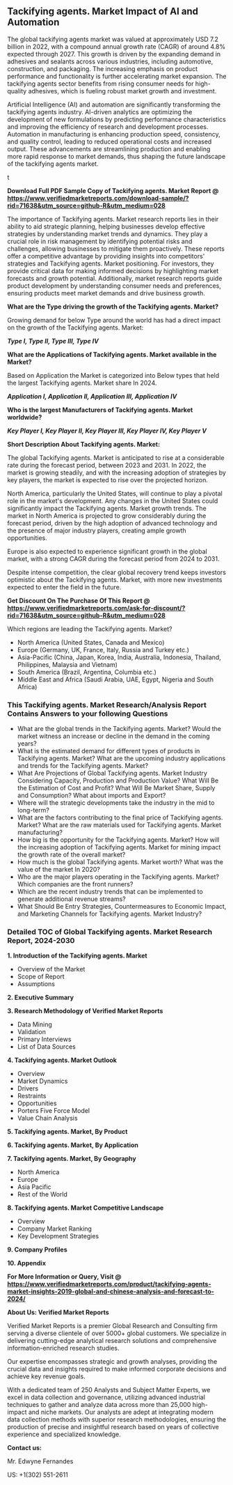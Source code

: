 <h2>Tackifying agents. Market Impact of AI and Automation</h2><p>The global tackifying agents market was valued at approximately USD 7.2 billion in 2022, with a compound annual growth rate (CAGR) of around 4.8% expected through 2027. This growth is driven by the expanding demand in adhesives and sealants across various industries, including automotive, construction, and packaging. The increasing emphasis on product performance and functionality is further accelerating market expansion. The tackifying agents sector benefits from rising consumer needs for high-quality adhesives, which is fueling robust market growth and investment.</p><p>Artificial Intelligence (AI) and automation are significantly transforming the tackifying agents industry. AI-driven analytics are optimizing the development of new formulations by predicting performance characteristics and improving the efficiency of research and development processes. Automation in manufacturing is enhancing production speed, consistency, and quality control, leading to reduced operational costs and increased output. These advancements are streamlining production and enabling more rapid response to market demands, thus shaping the future landscape of the tackifying agents market.</p>t</p><p id="" class=""><strong>Download Full PDF Sample Copy of Tackifying agents. Market Report @ <a href="https://www.verifiedmarketreports.com/download-sample/?rid=71638&utm_source=github-R&utm_medium=028" target="_blank">https://www.verifiedmarketreports.com/download-sample/?rid=71638&utm_source=github-R&utm_medium=028</a></strong></p><p>The importance of&nbsp;Tackifying agents. Market research reports lies in their ability to aid strategic planning, helping businesses develop effective strategies by understanding market trends and dynamics. They play a crucial role in risk management by identifying potential risks and challenges, allowing businesses to mitigate them proactively. These reports offer a competitive advantage by providing insights into competitors' strategies and Tackifying agents. Market positioning. For investors, they provide critical data for making informed decisions by highlighting market forecasts and growth potential. Additionally, market research reports guide product development by understanding consumer needs and preferences, ensuring products meet market demands and drive business growth.</p><p><strong>What are the&nbsp;Type driving the growth of the Tackifying agents. Market?</strong></p><p id="" class="">Growing demand for below Type around the world has had a direct impact on the growth of the Tackifying agents. Market:</p><em><strong>Type I, Type II, Type III, Type IV</strong></em></p><strong>What are the&nbsp;Applications&nbsp;of Tackifying agents. Market available in the Market?</strong></p><p id="" class="">Based on Application the Market is categorized into Below types that held the largest Tackifying agents. Market share In 2024.</p><em><strong>Application I, Application II, Application III, Application IV</strong></em></p><strong>Who is the largest Manufacturers of Tackifying agents. Market worldwide?</strong></p><p><em><strong>Key Player I, Key Player II, Key Player III, Key Player IV, Key Player V</strong></em></p><p id="" class=""><strong>Short Description About Tackifying agents. Market:</strong></p><p>The global Tackifying agents. Market is anticipated to rise at a considerable rate during the forecast period, between 2023 and 2031. In 2022, the market is growing steadily, and with the increasing adoption of strategies by key players, the market is expected to rise over the projected horizon.</p><p>North America, particularly the United States, will continue to play a pivotal role in the market's development. Any changes in the United States could significantly impact the Tackifying agents. Market growth trends. The market in North America is projected to grow considerably during the forecast period, driven by the high adoption of advanced technology and the presence of major industry players, creating ample growth opportunities.</p><p>Europe is also expected to experience significant growth in the global market, with a strong CAGR during the forecast period from 2024 to 2031.</p><p>Despite intense competition, the clear global recovery trend keeps investors optimistic about the Tackifying agents. Market, with more new investments expected to enter the field in the future.</p><p id="" class=""><strong>Get Discount On The Purchase Of This Report @ <a href="https://www.verifiedmarketreports.com/ask-for-discount/?rid=71638&utm_source=github-R&utm_medium=028" target="_blank">https://www.verifiedmarketreports.com/ask-for-discount/?rid=71638&utm_source=github-R&utm_medium=028</a></strong></p>Which regions are leading the Tackifying agents. Market?</p><ul><li>North America (United States, Canada and Mexico)</li><li>Europe (Germany, UK, France, Italy, Russia and Turkey etc.)</li><li>Asia-Pacific (China, Japan, Korea, India, Australia, Indonesia, Thailand, Philippines, Malaysia and Vietnam)</li><li>South America (Brazil, Argentina, Columbia etc.)</li><li>Middle East and Africa (Saudi Arabia, UAE, Egypt, Nigeria and South Africa)</li></ul><h3 id="" class="">This Tackifying agents. Market Research/Analysis Report Contains Answers to your following Questions</h3><ul><li>What are the global trends in the Tackifying agents. Market? Would the market witness an increase or decline in the demand in the coming years?</li><li>What is the estimated demand for different types of products in Tackifying agents. Market? What are the upcoming industry applications and trends for the Tackifying agents. Market?</li><li>What Are Projections of Global Tackifying agents. Market Industry Considering Capacity, Production and Production Value? What Will Be the Estimation of Cost and Profit? What Will Be Market Share, Supply and Consumption? What about imports and Export?</li><li>Where will the strategic developments take the industry in the mid to long-term?</li><li>What are the factors contributing to the final price of Tackifying agents. Market? What are the raw materials used for Tackifying agents. Market manufacturing?</li><li>How big is the opportunity for the Tackifying agents. Market? How will the increasing adoption of Tackifying agents. Market for mining impact the growth rate of the overall market?</li><li>How much is the global Tackifying agents. Market worth? What was the value of the market In 2020?</li><li>Who are the major players operating in the Tackifying agents. Market? Which companies are the front runners?</li><li>Which are the recent industry trends that can be implemented to generate additional revenue streams?</li><li>What Should Be Entry Strategies, Countermeasures to Economic Impact, and Marketing Channels for Tackifying agents. Market Industry?</li></ul><h3 id="" class="">Detailed TOC of Global Tackifying agents. Market Research Report, 2024-2030</h3><p id="" class=""><strong>1. Introduction of the Tackifying agents. Market</strong></p><ul><li>Overview of the Market</li><li>Scope of Report</li><li>Assumptions</li></ul><p id="" class=""><strong>2. Executive Summary</strong></p><p id="" class=""><strong>3. Research Methodology of Verified Market Reports</strong></p><ul><li>Data Mining</li><li>Validation</li><li>Primary Interviews</li><li>List of Data Sources</li></ul><p id="" class=""><strong>4. Tackifying agents. Market Outlook</strong></p><ul><li>Overview</li><li>Market Dynamics</li><li>Drivers</li><li>Restraints</li><li>Opportunities</li><li>Porters Five Force Model</li><li>Value Chain Analysis</li></ul><p id="" class=""><strong>5. Tackifying agents. Market, By Product</strong></p><p id="" class=""><strong>6. Tackifying agents. Market, By Application</strong></p><p id="" class=""><strong>7. Tackifying agents. Market, By Geography</strong></p><ul><li>North America</li><li>Europe</li><li>Asia Pacific</li><li>Rest of the World</li></ul><p id="" class=""><strong>8. Tackifying agents. Market Competitive Landscape</strong></p><ul><li>Overview</li><li>Company Market Ranking</li><li>Key Development Strategies</li></ul><p id="" class=""><strong>9. Company Profiles</strong></p><p id="" class=""><strong>10. Appendix</strong></p><p id="" class=""><strong>For More Information or Query, Visit @ <a href="https://www.verifiedmarketreports.com/product/tackifying-agents-market-insights-2019-global-and-chinese-analysis-and-forecast-to-2024/" target="_blank">https://www.verifiedmarketreports.com/product/tackifying-agents-market-insights-2019-global-and-chinese-analysis-and-forecast-to-2024/</a></strong></p><p id="" class=""><strong>About Us: Verified Market Reports</strong></p><p id="" class="">Verified Market Reports is a premier Global Research and Consulting firm serving a diverse clientele of over 5000+ global customers. We specialize in delivering cutting-edge analytical research solutions and comprehensive information-enriched research studies.</p><p id="" class="">Our expertise encompasses strategic and growth analyses, providing the crucial data and insights required to make informed corporate decisions and achieve key revenue goals.</p><p id="" class="">With a dedicated team of 250 Analysts and Subject Matter Experts, we excel in data collection and governance, utilizing advanced industrial techniques to gather and analyze data across more than 25,000 high-impact and niche markets. Our analysts are adept at integrating modern data collection methods with superior research methodologies, ensuring the production of precise and insightful research based on years of collective experience and specialized knowledge.</p><p id="" class=""><strong>Contact us:</strong></p><p id="" class="">Mr. Edwyne Fernandes</p><p id="" class="">US: +1(302) 551-2611</p>